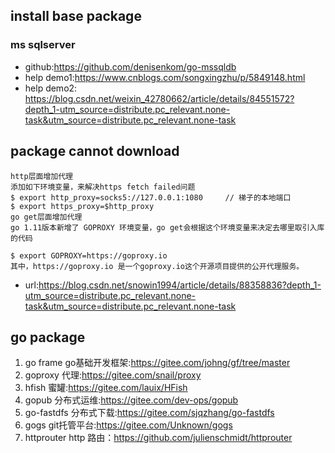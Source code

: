 ## install base package
### ms sqlserver 
- github:https://github.com/denisenkom/go-mssqldb
- help demo1:https://www.cnblogs.com/songxingzhu/p/5849148.html
- help demo2: https://blog.csdn.net/weixin_42780662/article/details/84551572?depth_1-utm_source=distribute.pc_relevant.none-task&utm_source=distribute.pc_relevant.none-task


## package cannot download
```
http层面增加代理
添加如下环境变量，来解决https fetch failed问题
$ export http_proxy=socks5://127.0.0.1:1080		// 梯子的本地端口
$ export https_proxy=$http_proxy
go get层面增加代理
go 1.11版本新增了 GOPROXY 环境变量，go get会根据这个环境变量来决定去哪里取引入库的代码

$ export GOPROXY=https://goproxy.io
其中，https://goproxy.io 是一个goproxy.io这个开源项目提供的公开代理服务。
```
- url:https://blog.csdn.net/snowin1994/article/details/88358836?depth_1-utm_source=distribute.pc_relevant.none-task&utm_source=distribute.pc_relevant.none-task


## go package
1. go frame go基础开发框架:https://gitee.com/johng/gf/tree/master
2. goproxy 代理:https://gitee.com/snail/proxy
3. hfish 蜜罐:https://gitee.com/lauix/HFish
4. gopub 分布式运维:https://gitee.com/dev-ops/gopub
5. go-fastdfs 分布式下载:https://gitee.com/sjqzhang/go-fastdfs
6. gogs git托管平台:https://gitee.com/Unknown/gogs
7. httprouter http 路由：https://github.com/julienschmidt/httprouter
